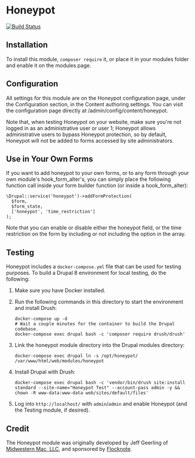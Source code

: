
# Honeypot

[![Build Status](https://travis-ci.org/geerlingguy/drupal-honeypot.svg?branch=8.x-1.x)](https://travis-ci.org/geerlingguy/drupal-honeypot)


## Installation

To install this module, `composer require` it, or place it in your modules
folder and enable it on the modules page.


## Configuration

All settings for this module are on the Honeypot configuration page, under the
Configuration section, in the Content authoring settings. You can visit the
configuration page directly at /admin/config/content/honeypot.

Note that, when testing Honeypot on your website, make sure you're not logged in
as an administrative user or user 1; Honeypot allows administrative users to
bypass Honeypot protection, so by default, Honeypot will not be added to forms
accessed by site administrators.


## Use in Your Own Forms

If you want to add honeypot to your own forms, or to any form through your own
module's hook_form_alter's, you can simply place the following function call
inside your form builder function (or inside a hook_form_alter):

    \Drupal::service('honeypot')->addFormProtection(
      $form,
      $form_state,
      ['honeypot', 'time_restriction']
    );

Note that you can enable or disable either the honeypot field, or the time
restriction on the form by including or not including the option in the array.


## Testing

Honeypot includes a `docker-compose.yml` file that can be used for testing
purposes. To build a Drupal 8 environment for local testing, do the following:

  1. Make sure you have Docker installed.
  1. Run the following commands in this directory to start the environment and
     install Drush:

     ```
     docker-compose up -d
     # Wait a couple minutes for the container to build the Drupal codebase.
     docker-compose exec drupal bash -c 'composer require drush/drush'
     ```

  1. Link the honeypot module directory into the Drupal modules directory:

     ```
     docker-compose exec drupal ln -s /opt/honeypot/ /var/www/html/web/modules/honeypot
     ```

  1. Install Drupal with Drush:

     ```
     docker-compose exec drupal bash -c 'vendor/bin/drush site:install standard --site-name="Honeypot Test" --account-pass admin -y && chown -R www-data:www-data web/sites/default/files'
     ```

  1. Log into `http://localhost/` with `admin`/`admin` and enable Honeypot (and
     the Testing module, if desired).

## Credit

The Honeypot module was originally developed by Jeff Geerling of [Midwestern Mac,
LLC](https://www.midwesternmac.com/), and sponsored by [Flocknote](https://flocknote.com).
